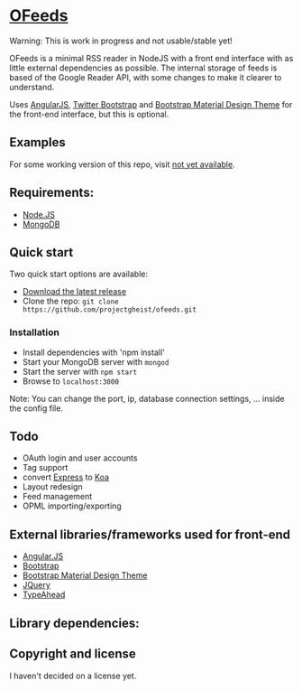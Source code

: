 # [OFeeds](https://github.com/projectgheist/ofeeds)

Warning: This is work in progress and not usable/stable yet!

OFeeds is a minimal RSS reader in NodeJS with a front end interface with as little external dependencies as possible.
The internal storage of feeds is based of the Google Reader API, with some changes to make it clearer to understand.

Uses [AngularJS](http://angularjs.org/), [Twitter Bootstrap](http://getbootstrap.com) and [Bootstrap Material Design Theme](https://github.com/FezVrasta/bootstrap-material-design) for the front-end interface, but this is optional.

## Examples

For some working version of this repo, visit [not yet available](#).

## Requirements:
* [Node.JS](http://nodejs.org/)
* [MongoDB](http://www.mongodb.org/)

## Quick start

Two quick start options are available:
* [Download the latest release](https://github.com/projectgheist/ofeeds/archive/master.zip)
* Clone the repo: `git clone https://github.com/projectgheist/ofeeds.git`

### Installation
* Install dependencies with 'npm install'
* Start your MongoDB server with `mongod`
* Start the server with `npm start`
* Browse to `localhost:3000`

Note: You can change the port, ip, database connection settings, ... inside the config file.

## Todo

* OAuth login and user accounts
* Tag support
* convert [Express](http://expressjs.com/) to [Koa](http://koajs.com/)
* Layout redesign
* Feed management
* OPML importing/exporting

## External libraries/frameworks used for front-end
* [Angular.JS](http://angularjs.org/)
* [Bootstrap](http://getbootstrap.com)
* [Bootstrap Material Design Theme](https://github.com/FezVrasta/bootstrap-material-design)
* [JQuery](http://jquery.com/)
* [TypeAhead](https://github.com/twitter/typeahead.js/)

## Library dependencies:

## Copyright and license
I haven't decided on a license yet.